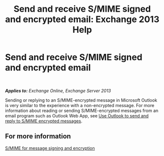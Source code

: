 ﻿---
title: 'Send and receive S/MIME signed and encrypted email: Exchange 2013 Help'
TOCTitle: Send and receive S/MIME signed and encrypted email
ms:assetid: 1ce37ada-0a80-4b47-8611-d008979589ff
ms:mtpsurl: https://technet.microsoft.com/en-us/library/Dn626157(v=EXCHG.150)
ms:contentKeyID: 61212597
ms.date: 12/10/2017
mtps_version: v=EXCHG.150
---

# Send and receive S/MIME signed and encrypted email

 

_**Applies to:** Exchange Online, Exchange Server 2013_


Sending or replying to an S/MIME-encrypted message in Microsoft Outlook is very similar to the experience with a non-encrypted message. For more information about reading or sending S/MIME-encrypted messages from an email program such as Outlook Web App, see [Use Outlook to send and reply to S/MIME encrypted messages](https://go.microsoft.com/fwlink/p/?linkid=392520).

## For more information

[S/MIME for message signing and encryption](s-mime-for-message-signing-and-encryption-exchange-2013-help.md)

